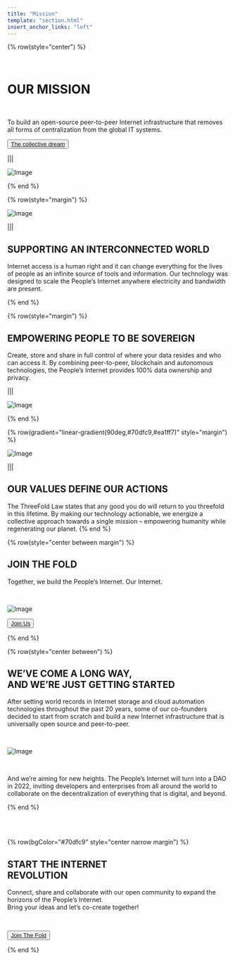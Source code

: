 ```yaml
---
title: "Mission"
template: "section.html"
insert_anchor_links: "left"
---
```


<!-- section 1 (header) -->

{% row(style="center") %}

<br>

# OUR MISSION

<br>

To build an open-source peer-to-peer Internet infrastructure that removes all forms of centralization from the global IT systems.

<button>[The collective dream](/blog/2021/07/post-2)</button>

|||

![Image](mission_header.png)

{% end %}



<!-- section 2 (INTERCONNECTED) -->

{% row(style="margin") %}

![Image](globe_mission.png#medium)

|||

## SUPPORTING AN INTERCONNECTED WORLD

Internet access is a human right and it can change everything for the lives of people as an infinite source of tools and information. Our technology was designed to scale the People’s Internet anywhere electricity and bandwidth are present.

{% end %}


<!-- section 3 (SOVEREIGN) -->

{% row(style="margin") %}

## EMPOWERING PEOPLE TO BE SOVEREIGN

Create, store and share in full control of where your data resides and who can access it. By combining peer-to-peer, blockchain and autonomous technologies, the People’s Internet provides 100% data ownership and privacy.

|||

![Image](people_mission.png#medium)

{% end %}



<!-- section 4 (OUR ACTIONS) -->

{% row(gradient="linear-gradient(90deg,#70dfc9,#ea1ff7)" style="margin") %}

![Image](node_mission.png#medium)

|||

## OUR VALUES DEFINE OUR ACTIONS

The ThreeFold Law states that any good you do will return to you threefold in this lifetime. By making our technology actionable, we energize a collective approach towards a single mission – empowering humanity while regenerating our planet.
{% end %}



<!-- section 5 (JOIN THE FOLD) -->

{% row(style="center between margin") %}

## **JOIN THE FOLD**

Together, we build the People’s Internet. Our Internet.

<br>

![Image](100_mission.png#meduim)

<button>[Join Us](https://t.me/threefold)</button>

{% end %}



<!-- section 6 (GETTING STARTED) -->

{% row(style="center between") %}

## WE’VE COME A LONG WAY, <br> **AND WE’RE JUST GETTING STARTED**

After setting world records in Internet storage and cloud automation technologies throughout the past 20 years, some of our co-founders decided to start from scratch and build a new Internet infrastructure that is universally open source and peer-to-peer.

<br>

![Image](mission_roadmap.png#large)

<br>

And we’re aiming for new heights. The People’s Internet will turn into a DAO in 2022, inviting developers and enterprises from all around the world to collaborate on the decentralization of everything that is digital, and beyond.

{% end %}

<br>
<br>

<!-- section 7 (REVOLUTION) -->

{% row(bgColor="#70dfc9" style="center narrow margin") %}

## **START THE INTERNET <br> REVOLUTION**

Connect, share and collaborate with our open community to expand the horizons of the People’s Internet.<br> Bring your ideas and let’s co-create together!

<br>

<button>[Join The Fold](https://t.me/threefold)</button>

{% end %}
